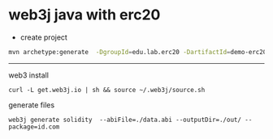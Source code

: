 # web3j java with erc20
* create project
```bash
mvn archetype:generate 	-DgroupId=edu.lab.erc20	-DartifactId=demo-erc20	-DinteractiveMode=false -DarchetypeArtifactId=maven-archetype-quickstart
```


- - - -
web3 install
```
curl -L get.web3j.io | sh && source ~/.web3j/source.sh
```
generate files
```
web3j generate solidity  --abiFile=./data.abi --outputDir=./out/ --package=id.com


